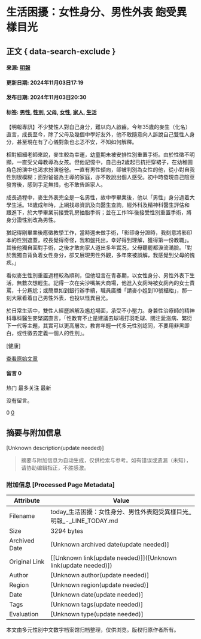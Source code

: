 # 生活困擾：女性身分、男性外表 飽受異樣目光

## 正文 { data-search-exclude }


#### 来源: [明報](/hk/v3/publisher/100749)  
#### 更新日期: 2024年11月03日17:19  
#### 发布日期: 2024年11月03日20:30  
#### 标签: [男性](/hk/v2/tag/XvJlN8?tag=%E7%94%B7%E6%80%A7), [性別](/hk/v2/tag/98RWjr?tag=%E6%80%A7%E5%88%A5), [父母](/hk/v2/tag/olb14q?tag=%E7%88%B6%E6%AF%8D), [女性](/hk/v2/tag/wjD0kv?tag=%E5%A5%B3%E6%80%A7), [家人](/hk/v2/tag/JwRqvZ?tag=%E5%AE%B6%E4%BA%BA), [生活](/hk/v2/tag/vb2KmQ?tag=%E7%94%9F%E6%B4%BB)

【明報專訊】不少雙性人對自己身分，難以向人啟齒。今年35歲的麥生（化名）直言，成長至今，除了父母及幾個中學好友外，他不敢隨意向人訴說自己雙性人身分，甚至現在有了心儀對象也忐忑不安，不知如何解釋。

相對細細老師來說，麥生較為幸運，幼童期未被安排性別重置手術。由於性徵不明顯，一直受父母教導為女孩。但他記憶中，自己由2歲起已抗拒穿裙子，在幼稚園角色扮演中也渴求扮演爸爸。一直有男性傾向，卻被判別為女性的他，從小對自我性別很模糊；面對爸爸為主導的家庭，亦不敢說出個人感受。初中時發現自己陰莖發育後，感到手足無措，也不敢告訴家人。

成長過程中，麥生外表完全是一名男性，故中學畢業後，他以「男性」身分過着大學生活。18歲成年時，上網找尋資訊及向醫生查詢，經外科及精神科醫生評估和跟進下，於大學畢業前接受乳房抽脂手術；並在工作1年後接受性別重置手術，將身分證性別改為男性。

猶記得剛畢業後應徵教學工作，當時還未做手術，「影印身分證時，我刻意將影印本的性別遮蓋，校長覺得奇怪，我和盤托出，幸好得到理解，獲得第一份教職」。其後他獨自面對手術，之後才敢向家人道出多年實况，父母聽罷都淚流滿臉。「對於我獨自背負着女性身分，卻又展現男性外觀，多年來被誤解，我感覺到父母的愧疚。」

看似麥生性別重置過程較為順利，但他坦言在青春期，以女性身分、男性外表下生活，無數次想輕生。記得一次在尖沙嘴某大商場，他進入女廁時被女廁內的女士責罵，十分尷尬；或簡單如到銀行辦手續，職員廣播「請麥小姐到10號櫃枱」，那一刻大眾看着自己男性外表，也投以怪異目光。

於日常生活中，雙性人經歷誤解及尷尬場面，承受不小壓力。身兼性治療師的精神科專科醫生麥棨諾直言，「性教育不止是建議去球場打羽毛球、關注愛滋病、繁衍下一代等主題，其實可以更高層次，教育年輕一代多元性別認同，不要用非黑即白，或性徵去定義一個人的性別」。

\[健康\]

[查看原始文章](https://ol.mingpao.com/ldy/beautystyle/fitness/20241104/1730654346940/%e7%94%9f%e6%b4%bb%e5%9b%b0%e6%93%be-%e5%a5%b3%e6%80%a7%e8%ba%ab%e5%88%86-%e7%94%b7%e6%80%a7%e5%a4%96%e8%a1%a8-%e9%a3%bd%e5%8f%97%e7%95%b0%e6%a8%a3%e7%9b%ae%e5%85%89)

#### 留言 0

热门 最多关注 最新

没有留言。

0 [0](/hk/v2/comment/article/EX0gGjv)
<!-- tcd_original_link https://today.line.me/hk/v2/article/EX0gGjv -->


## 摘要与附加信息

<!-- tcd_abstract -->
[Unknown description(update needed)]
<!-- tcd_abstract_end -->

> 摘要与附加信息为自动生成，仅供检索与参考。如有错误或遗漏（未知），请协助编辑指正，不胜感激。

### 附加信息 [Processed Page Metadata]

| Attribute       | Value                                  |
|-----------------|----------------------------------------|
| Filename        | today_生活困擾：女性身分、男性外表飽受異樣目光_明報_-_LINE_TODAY.md                             |
| Size            | 3294 bytes                           |
| Archived Date   | [Unknown archived date(update needed)]                             |
| Original Link   | [[Unknown link(update needed)]]([Unknown link(update needed)])                       |
| Author          | [Unknown author(update needed)]                               |
| Region          | [Unknown region(update needed)]                               |
| Date            | [Unknown date(update needed)]                                 |
| Tags            | [Unknown tags(update needed)]                                 |
| Evaluation            | [Unknown type(update needed)]                                 |
<!-- tcd_table_end -->

本文由多元性别中文数字档案馆归档整理，仅供浏览。版权归原作者所有。
